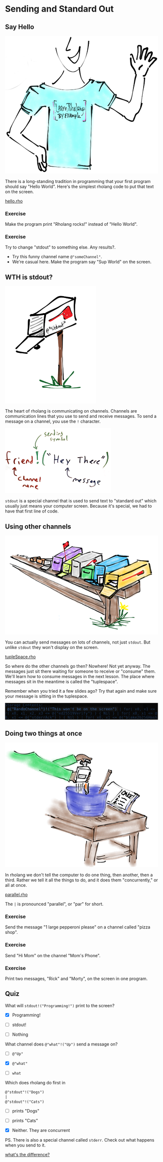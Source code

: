 # Sending and Standard Out

## Say Hello

!["Person waiving hello"](helloWorld.png)

There is a long-standing tradition in programming that your first program should say "Hello World". Here's the simplest rholang code to put that text on the screen.

[hello.rho](hello.rho)

### Exercise
Make the program print "Rholang rocks!" instead of "Hello World".

### Exercise
Try to change "stdout" to something else. Any results?.
* Try this funny channel name `@"someChannel"`.
* We're casual here. Make the program say "Sup World" on the screen.


## WTH is stdout?

![Channels are like mailboxes for sending messages](mailbox.png)

The heart of rholang is communicating on channels. Channels are communication lines that you use to send and receive messages. To send a message on a channel, you use the `!` character.

![Redo this diagram!](sendSyntax.png)

`stdout` is a special channel that is used to send text to "standard out" which usually just means your computer screen. Because it's special, we had to have that first line of code.


## Using other channels

![Sent messages wait to be received here in "message purgatory"... JK, it's called the "tuplespace"](mailboxes.png)

You can actually send messages on lots of channels, not just `stdout`. But unlike `stdout` they won't display on the screen.

[tupleSpace.rho](tupleSpace.rho)

So where do the other channels go then? Nowhere! Not yet anyway. The messages just sit there waiting for someone to receive or "consume" them. We'll learn how to consume messages in the next lesson. The place where messages sit in the meantime is called the "tuplespace".

Remember when you tried it a few slides ago? Try that again and make sure your message is sitting in the tuplespace.

![You should find something like this highlighted text in your tuplespace.](tupleSpace.png)



## Doing two things at once
![Rather than following an ordered list, all ingredients are added concurrently.  Looks delicions](cooking.png)

In rholang we don't tell the computer to do one thing, then another, then a third. Rather we tell it all the things to do, and it does them "concurrently," or all at once.

[parallel.rho](parallel.rho)

The `|` is pronounced "parallel", or "par" for short.


### Exercise
Send the message "1 large pepperoni please" on a channel called "pizza shop".

### Exercise
Send "Hi Mom" on the channel "Mom's Phone".

### Exercise
Print two messages, "Rick" and "Morty", on the screen in one program.



## Quiz

What will `stdout!("Programming!")` print to the screen?
- [x] Programming!
- [ ] stdout!
- [ ] Nothing


What channel does `@"what"!("Up")` send a message on?
- [ ] `@"Up"`
- [x] `@"what"`
- [ ] `what`


Which does rholang do first in
```
@"stdout"!("Dogs")
|
@"stdout"!("Cats")
```
- [ ] prints "Dogs"
- [ ] prints "Cats"
- [x] Neither. They are concurrent


PS. There is also a special channel called `stderr`. Check out what happens when you send to it.

[what's the difference?](https://en.wikipedia.org/wiki/Standard_streams)
